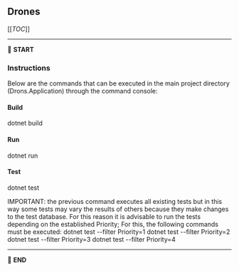 ## Drones

[[_TOC_]]

---

:scroll: **START**


### Instructions

Below are the commands that can be executed in the main project directory (Drons.Application) through the command console:

#### Build
dotnet build

#### Run
dotnet run

#### Test
dotnet test

IMPORTANT: the previous command executes all existing tests but in this way some tests may vary the results of others because they make changes to the test database. For this reason it is advisable to run the tests depending on the established Priority; For this, the following commands must be executed:
dotnet test --filter Priority=1
dotnet test --filter Priority=2
dotnet test --filter Priority=3
dotnet test --filter Priority=4





---

:scroll: **END** 
